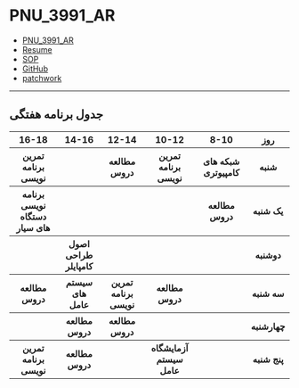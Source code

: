 # PNU_3991_AR
- [PNU_3991_AR](https://github.com/Nahidstar92/PNU_3991_AR)
- [Resume](https://nahidstar92.github.io/Resume/) 
- [SOP](https://nahidstar92.github.io/SOP/)
- [GitHub](https://github.com/Nahidstar92)
- [patchwork]( )
- ----------------
## جدول برنامه هفتگی

<table style="width:100%">
  <tr>
    <th >16-18</th>
    <th >14-16</th>
    <th >12-14</th>
    <th>10-12</th>
    <th>8-10</th>
    <th>روز</th>
  </tr>
  <tr>
    <th >تمرین برنامه نویسی</th>
    <th ></th>
    <th >مطالعه دروس</th>
    <th>تمرین برنامه نویسی</th>
    <th>شبکه های کامپیوتری</th>
    <th>شنبه</th>
  </tr>
   <tr>
    <th >برنامه نویسی دستگاه های سیار</th>
    <th ></th>
     <th ></th>
    <th></th>
    <th >مطالعه دروس</th>
    <th>یک شنبه</th>
  </tr>
   <tr>
     <th ></th>
     <th >اصول طراحی کامپایلر</th>
     <th ></th>
     <th ></th>  
    <th></th>
    <th>دوشنبه</th>
  </tr>
   <tr>
    <th >مطالعه دروس</th>
    <th >سیستم های عامل</th>
    <th>تمرین برنامه نویسی</th>
    <th>مطالعه دروس</th>
    <th ></th>
    <th>سه شنبه</th>
  </tr>
   <tr>
    <th ></th>
    <th >مطالعه دروس</th>
    <th>مطالعه دروس</th>
    <th></th>
     <th ></th>
    <th>چهارشنبه</th>
  </tr>
   <tr>
   <th >تمرین برنامه نویسی</th>
    <th >مطالعه دروس</th>
     <th ></th>
     <th >آزمایشگاه سیستم عامل</th>
     <th><a></a></th>
    <th>پنج شنبه</th>
  </tr>
</table>
